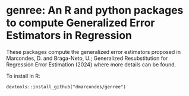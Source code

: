 # genree: An R and python packages to compute Generalized Error Estimators in Regression

These packages compute the generalized error estimators proposed in Marcondes, D. and Braga-Neto, U.; Generalized Resubstitution for Regression Error Estimation (2024) where more details can be found.

To install in R:

`` devtools::install_github("dmarcondes/genree") ``
